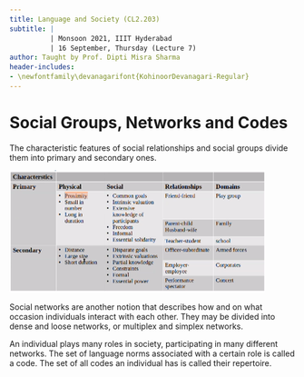 ```yaml
---
title: Language and Society (CL2.203)
subtitle: |
          | Monsoon 2021, IIIT Hyderabad
          | 16 September, Thursday (Lecture 7)
author: Taught by Prof. Dipti Misra Sharma
header-includes:
- \newfontfamily\devanagarifont{KohinoorDevanagari-Regular}
---
```


# Social Groups, Networks and Codes
The characteristic features of social relationships and social groups divide them into primary and secondary ones.  

![Primary and Secondary Relationships](rels.png)

Social networks are another notion that describes how and on what occasion individuals interact with each other. They may be divided into dense and loose networks, or multiplex and simplex networks.  

An individual plays many roles in society, participating in many different networks. The set of language norms associated with a certain role is called a code. The set of all codes an individual has is called their repertoire.
